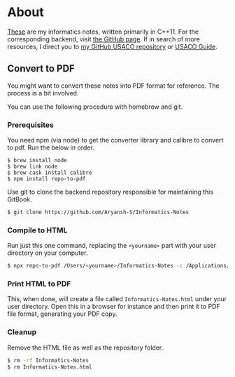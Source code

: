 # About

[These](http://sendtoaryansh.gitbook.io/) are my informatics notes, written primarily in C++11. For the corresponding backend, visit [the GitHub page](https://github.com/Aryansh-S/Informatics-Notes). If in search of more resources, I direct you to [my GitHub USACO repository](https://github.com/Aryansh-S/USACO) or [USACO Guide](https://usaco-guide.vercel.app/). 

## Convert to PDF

You might want to convert these notes into PDF format for reference. The process is a bit involved. 

You can use the following procedure with homebrew and git. 

### Prerequisites

You need npm \(via node\) to get the converter library and calibre to convert to pdf. Run the below in order.

```text
$ brew install node
$ brew link node
$ brew cask install calibre
$ npm install repo-to-pdf
```

Use git to clone the backend repository responsible for maintaining this GitBook. 

```bash
$ git clone https://github.com/Aryansh-S/Informatics-Notes
```

### Compile to HTML

Run just this one command, replacing the `<yourname>` part with your user directory on your computer. 

```bash
$ npx repo-to-pdf /Users/<yourname>/Informatics-Notes -c /Applications/calibre.app/Contents/MacOS/ebook-convert 
```

### Print HTML to PDF

This, when done, will create a file called `Informatics-Notes.html` under your user directory. Open this in a browser for instance and then print it to PDF file format, generating your PDF copy. 

### Cleanup

Remove the HTML file as well as the repository folder. 

```bash
$ rm -rf Informatics-Notes
$ rm Informatics-Notes.html
```


